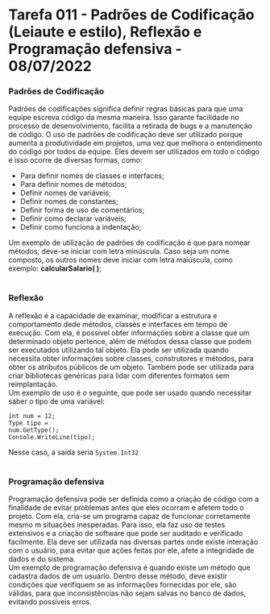 # Tarefa 011 - Padrões de Codificação (Leiaute e estilo), Reflexão e Programação defensiva - 08/07/2022


### Padrões de Codificação
Padrões de codificações significa definir regras básicas para que uma equipe escreva código da mesma maneira. Isso garante facilidade no processo de desenvolvimento, facilita a retirada de bugs e a manutenção de código. O uso de padrões de codificação deve ser utilizado porque aumenta a produtividade em projetos, uma vez que melhora o entendimento do código por todos da equipe. Eles devem ser utilizados em todo o código e isso ocorre de diversas formas, como:
 * Para definir nomes de classes e interfaces;
 * Para definir nomes de métodos;
 * Definir nomes de variáveis;
 * Definir nomes de constantes;
 * Definir forma de uso de comentários;
 * Definir como declarar variáveis;
 * Definir como funciona a indentação; <br>

Um exemplo de utilização de padrões de codificação é que para nomear métodos, deve-se iniciar com letra minúscula. Caso seja um nome composto, os outros nomes deve iniciar com letra maiúscula, como exemplo: **calcularSalario( )**;
<br><br>


### Reflexão
A reflexão é a capacidade de examinar, modificar a estrutura e comportamento dede métodos, classes e interfaces em tempo de execução. Com ela, é possível obter informações sobre a classe que um determinado objeto pertence, além de métodos dessa classe que podem ser executados utilizando tal objeto. Ela pode ser utilizada quando necessita obter informações sobre classes, construtores e métodos, para obter os atributos públicos de um objeto. Também pode ser utilizada para criar bibliotecas genéricas para lidar com diferentes formatos sem reimplantação.<br> 
Um exemplo de uso é o seguinte, que pode ser usado quando necessitar saber o tipo de uma variável:<br>

<code>int num = 12;</code><br>
<code>Type tipo = num.GetType();</code><br>
<code>Console.WriteLine(tipo);</code><br>

Nesse caso, a saída seria <code>System.Int32</code>
<br><br>

### Programação defensiva
Programação defensiva pode ser definida como a criação de código com a finalidade de evitar problemas antes que eles ocorram e afetem todo o projeto. Com ela, cria-se um programa capaz de funcionar corretamente mesmo m situações inesperadas. Para isso, ela faz uso de testes extensivos e a criação de software que pode ser auditado e verificado facilmente. Ela deve ser utilizada nas diversas partes onde existe interação com o usuário, para evitar que ações feitas por ele, afete a integridade de dados e do sistema. <br>
Um exemplo de programação defensiva é quando existe um método que cadastra dados de um usuário. Dentro desse método, deve existir condições que verifiquem se as informações fornecidas por ele, são válidas, para que inconsistências não sejam salvas no banco de dados, evitando possíveis erros.

